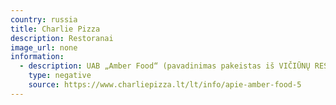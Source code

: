 ```yaml
---
country: russia
title: Charlie Pizza
description: Restoranai
image_url: none
information:
  - description: UAB „Amber Food“ (pavadinimas pakeistas iš VIČIŪNŲ RESTORANŲ GRUPĖ, UAB) savo veiklą pradėjo dar 1994 metais.
    type: negative
    source: https://www.charliepizza.lt/lt/info/apie-amber-food-5
---
```

